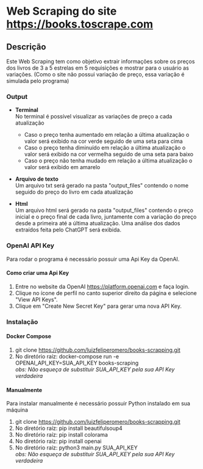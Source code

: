 # Web Scraping do site https://books.toscrape.com

## Descrição

Este Web Scraping tem como objetivo extrair informações sobre os preços dos livros de 3 a 5 estrelas em 5 requisições e mostrar para o usuário as variações.
(Como o site não possui variação de preço, essa variação é simulada pelo programa)

### Output

- **Terminal**\
No terminal é possível visualizar as variações de preço a cada atualização
  - Caso o preço tenha aumentado em relação a última atualização o valor será exibido na cor verde seguido de uma seta para cima
  - Caso o preço tenha diminuído em relação a última atualização o valor será exibido na cor vermelha seguido de uma seta para baixo
  - Caso o preço não tenha mudado em relação a última atualização o valor será exibido em amarelo  
  
- **Arquivo de texto**\
Um arquivo txt será gerado na pasta "output_files" contendo o nome seguido do preço do livro em cada atualização

- **Html**\
Um arquivo html será gerado na pasta "output_files" contendo o preço inicial e o preço final de cada livro, juntamente com a variação do preço desde a primeira até a última atualização. Uma análise dos dados extraídos feita pelo ChatGPT será exibida.

### OpenAI API Key
Para rodar o programa é necessário possuir uma Api Key da OpenAI.

#### Como criar uma Api Key

1. Entre no website da OpenAI https://platform.openai.com e faça login.
2. Clique no ícone de perfil no canto superior direito da página e selecione "View API Keys".
3. Clique em "Create New Secret Key" para gerar uma nova API Key.

### Instalação
#### Docker Compose

1. git clone https://github.com/luizfeliperomero/books-scrapping.git
2. No diretório raíz: docker-compose run -e OPENAI_API_KEY=SUA_API_KEY books-scraping\
*obs: Não esqueça de substituir SUA_API_KEY pela sua API Key verdadeira*

#### Manualmente

Para instalar manualmente é necessário possuir Python instalado em sua máquina

1. git clone https://github.com/luizfeliperomero/books-scrapping.git
2. No diretório raíz: pip install beautifulsoup4
3. No diretório raíz: pip install colorama
4. No diretório raíz: pip install openai
5. No diretório raíz: python3 main.py SUA_API_KEY\
*obs: Não esqueça de substituir SUA_API_KEY pela sua API Key verdadeira*

